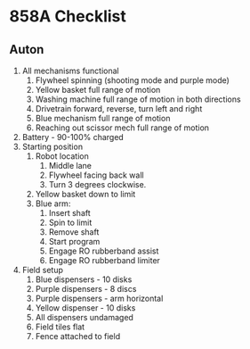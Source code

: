 # 858A Checklist

## Auton
1. All mechanisms functional
    1. Flywheel spinning (shooting mode and purple mode)
    2. Yellow basket full range of motion
    3. Washing machine full range of motion in both directions
    4. Drivetrain forward, reverse, turn left and right
    5. Blue mechanism full range of motion
    6. Reaching out scissor mech full range of motion
2. Battery - 90-100% charged
3. Starting position
    1. Robot location
        1. Middle lane
        2. Flywheel facing back wall
        3. Turn 3 degrees clockwise.
    2. Yellow basket down to limit
    3. Blue arm:
        1. Insert shaft
        2. Spin to limit
        3. Remove shaft
        4. Start program
        5. Engage RO rubberband assist
        6. Engage RO rubberband limiter
4. Field setup
    1. Blue dispensers - 10 disks
    2. Purple dispensers - 8 discs
    3. Purple dispensers - arm horizontal
    4. Yellow dispenser - 10 disks
    5. All dispensers undamaged
    6. Field tiles flat
    7. Fence attached to field
